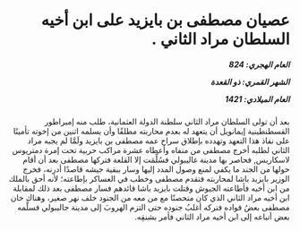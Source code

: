 <h1 dir="rtl">عصيان مصطفى بن بايزيد على ابن أخيه السلطان مراد الثاني  .</h1>

<h5 dir="rtl">العام الهجري:  824

الشهر القمري: ذو القعدة

العام الميلادي: 1421</h5>

<p dir="rtl">بعد أن تولى السلطان مراد الثاني سلطنة الدولة العثمانية، طلب منه إمبراطور القسطنطينية إيمانويل أن يتعهد له بعدم محاربته مطلقًا وأن يسلمه اثنين من إخوته تأمينًا على نفاذ هذا التعهد وتهدده بإطلاق سراح عمه مصطفى بن بايزيد ولَمَّا لم يجبه مراد الثاني لطلبه أخرج مصطفى من منفاه وأعطاه عشرة مراكب حربية تحت إمرة دمتريوس لاسكاريس, فحاصر بها مدينة غاليبولي فسُلِّمَت إلا القلعة فتركها مصطفى بعد أن أقام حولها من الجند ما يكفي لمنع وصول المدد إليها وسار ببقية جيشه قاصدًا أدرنه، فخرج الوزير بايزيد باشا لمحاربته فتقدم مصطفى وخطب في العساكر بإطاعته؛ لأنه أحق بالملك من ابن أخيه فأطاعته الجيوش وقتلت بايزيد باشا قائدهم فسار مصطفى بعد ذلك لمقابلة ابن أخيه مراد الثاني الذي كان متحصنًا مع من معه من الجنود خلف نهر صغير، وهناك خان مصطفى بعضُ قواده فتركه أغلبُ جنوده حتى التزم الهروبَ إلى مدينة جاليبولي فسلَّمه بعض أتباعه إلى ابن أخيه مراد الثاني فأمر بشنقِه.</p></br>
